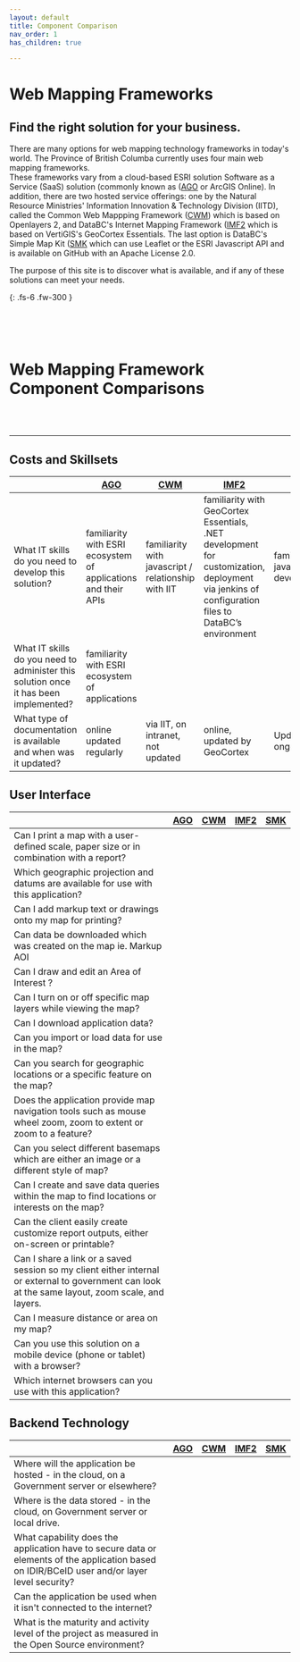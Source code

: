 ```yaml
---
layout: default
title: Component Comparison
nav_order: 1
has_children: true

---
```


# Web Mapping Frameworks

## Find the right solution for your business. 

There are many options for web mapping technology frameworks in today's world. The Province of British Columba currently uses four main web mapping frameworks.<br> These frameworks vary from a cloud-based ESRI solution Software as a Service (SaaS) solution (commonly known as ([AGO](web-mapping-frameworks/AGO.html) or ArcGIS Online). In addition, there are two hosted service offerings: one by the Natural Resource Ministries' Information Innovation & Technology Division (IITD), called the Common Web Mappping Framework ([CWM](web-mapping-frameworks/CWM.html)) which is based on Openlayers 2, and DataBC's Internet Mapping Framework ([IMF2](web-mapping-frameworks/IMF2.html) which is based on VertiGIS's GeoCortex Essentials. The last option is DataBC's Simple Map Kit ([SMK](web-mapping-frameworks/SMK.html) which can use Leaflet or the ESRI Javascript API and is available on GitHub with an Apache License 2.0.

The purpose of this site is to discover what is available, and if any of these solutions can meet your needs.

{: .fs-6 .fw-300 }

<br><br><br>

# Web Mapping Framework Component Comparisons

<br><br>

--------------
## Costs and Skillsets

|                                                                                    |[AGO](web-mapping-frameworks/AGO.html)| [CWM](web-mapping-frameworks/CWM.html)  | [IMF2](web-mapping-frameworks/IMF2.html) |[SMK](web-mapping-frameworks/SMK.html)  |
|------------------------------------------------------------------------------------|------|------|------|-----|
|What IT skills do you need to develop this solution?                                 |familiarity with ESRI ecosystem of applications and their APIs|familiarity with javascript / relationship with IIT|familiarity with GeoCortex Essentials, .NET development for customization, deployment via jenkins of configuration files to DataBC’s environment|familiarity with javascript development/github|
|What IT skills do you need to administer this solution once it has been implemented? |familiarity with ESRI ecosystem of applications||||
|What type of documentation is available and when was it updated?                     |online updated regularly|via IIT, on intranet, not updated|online, updated by GeoCortex|Updated by Databc, ongoing|

## User Interface

|                                                                                    |[AGO](/web-mapping-frameworks/AGO.html)| [CWM](/web-mapping-frameworks/CWM.html)  | [IMF2](/web-mapping-frameworks/IMF2.html) |[SMK](web-mapping-frameworks/SMK.html)  |
|------------------------------------------------------------------------------------|------|------|------|-----|
Can I print a map with a user-defined scale, paper size or in combination with a report?|||||
Which geographic projection and datums are available for use with this application?|||||
Can I add markup text or drawings onto my map for printing?|||||
Can data be downloaded which was created on the map ie. Markup AOI|||||
Can I draw and edit an Area of Interest ?|||||
Can I turn on or off specific map layers while viewing the map?|||||
Can I download application data?|||||
Can you import or load data for use in the map?|||||
Can you search for geographic locations or a specific feature on the map?|||||
Does the application provide map navigation tools such as mouse wheel zoom, zoom to extent or zoom to a feature?|||||
Can you select different basemaps which are either an image or a different style of map?|||||
Can I create and save data queries within the map to find locations or interests on the map?|||||
Can the client easily create customize report outputs, either on-screen or printable?|||||
Can I share a link or a saved session so my client either internal or external to government can look at the same layout, zoom scale, and layers. |||||
Can I measure distance or area on my map?|||||
Can you use this solution on a mobile device (phone or tablet) with a browser?|||||
Which internet browsers can you use with this application?|||||

## Backend Technology

|                                                                                    |[AGO](/web-mapping-frameworks/AGO.html)| [CWM](/web-mapping-frameworks/CWM.html)  | [IMF2](/web-mapping-frameworks/IMF2.html) |[SMK](web-mapping-frameworks/SMK.html)  |
|------------------------------------------------------------------------------------|------|------|------|-----|
Where will the application be hosted - in the cloud, on a Government server or elsewhere?|||||
Where is the data stored - in the cloud, on Government server or local drive.|||||
What capability does the application have to secure data or elements of the application based on IDIR/BCeID user and/or layer level security?|||||
Can the application be used when it isn't connected to the internet?|||||
What is the maturity and activity level of the project as measured in the Open Source environment?  |||||

